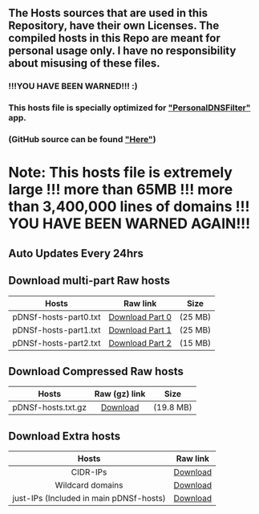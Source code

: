 ## The Hosts sources that are used in this Repository, have their own Licenses. The compiled hosts in this Repo are meant for personal usage only. I have no responsibility about misusing of these files.

### !!!YOU HAVE BEEN WARNED!!! :)


### This hosts file is specially optimized for ["PersonalDNSFilter"](https://www.zenz-solutions.de/personaldnsfilter/) app.
### (GitHub source can be found ["Here"](https://github.com/IngoZenz/personaldnsfilter))

# Note: This hosts file is extremely large !!! more than 65MB !!! more than 3,400,000 lines of domains !!! YOU HAVE BEEN WARNED AGAIN!!!

## Auto Updates Every 24hrs

## Download multi-part Raw hosts
| Hosts | Raw link | Size |
|:---------:|:-------:|:-------:|
| pDNSf-hosts-part0.txt | [Download Part 0](https://github.com/j-moriarti/pDNSf-Hosts-collection/raw/master/pDNSf-hosts-part0.txt) | (25 MB) |
| pDNSf-hosts-part1.txt | [Download Part 1](https://github.com/j-moriarti/pDNSf-Hosts-collection/raw/master/pDNSf-hosts-part1.txt) | (25 MB) |
| pDNSf-hosts-part2.txt | [Download Part 2](https://github.com/j-moriarti/pDNSf-Hosts-collection/raw/master/pDNSf-hosts-part2.txt) | (15 MB) |


## Download Compressed Raw hosts

| Hosts | Raw (gz) link | Size |
|:---------:|:-------:|:-------:|
| pDNSf-hosts.txt.gz | [Download](https://github.com/j-moriarti/pDNSf-Hosts-collection/raw/master/pDNSf-hosts.txt.gz) | (19.8 MB) |


## Download Extra hosts
| Hosts | Raw link |
|:---------:|:-------:|
| CIDR-IPs | [Download](https://github.com/j-moriarti/pDNSf-Hosts-collection/raw/master/CIDR-IPs.txt) |
| Wildcard domains | [Download](https://github.com/j-moriarti/pDNSf-Hosts-collection/raw/master/Wildcards.txt) |
| just-IPs (Included in main pDNSf-hosts) | [Download](https://github.com/j-moriarti/pDNSf-Hosts-collection/raw/master/just-IPs.txt) |
